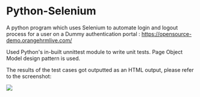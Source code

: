 # Python-Selenium

A python program which uses Selenium to automate login and logout process for a user on a Dummy authentication portal : https://opensource-demo.orangehrmlive.com/

Used Python's in-built unnittest module to write unit tests. Page Object Model design pattern is used. 

The results of the test cases got outputted as an HTML output, please refer to the screenshot:


![](Screenshots/Test_Result.png)
